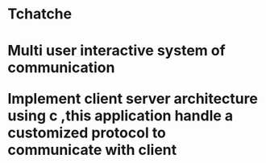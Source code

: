 <h1>Tchatche<h1>
<p>Multi user interactive system of communication</p>
<p>Implement client server architecture using c ,this application handle a customized protocol to communicate with client</p>